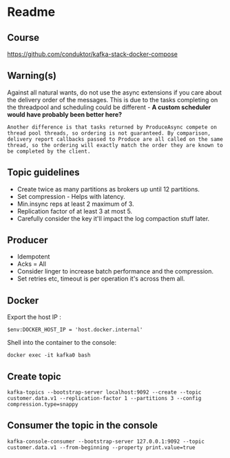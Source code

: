 # Readme

## Course
https://github.com/conduktor/kafka-stack-docker-compose

## Warning(s)
Against all natural wants, do not use the async extensions if you care about the delivery order of the messages. 
This is due to the tasks completing on the threadpool and scheduling could be different - **A custom scheduler would have probably been better here?**

```
Another difference is that tasks returned by ProduceAsync compete on thread pool threads, so ordering is not guaranteed. By comparison, delivery report callbacks passed to Produce are all called on the same thread, so the ordering will exactly match the order they are known to be completed by the client.
```

## Topic guidelines

- Create twice as many partitions as brokers up until 12 partitions.
- Set compression - Helps with latency.
- Min.insync reps at least 2 maximum of 3.
- Replication factor of at least 3 at most 5.
- Carefully consider the key it'll impact the log compaction stuff later.

## Producer

- Idempotent
- Acks = All
- Consider linger to increase batch performance and the compression.
- Set retries etc, timeout is per operation it's across them all.

## Docker

Export the host IP :
```
$env:DOCKER_HOST_IP = 'host.docker.internal'
```

Shell into the container to the console:
```
docker exec -it kafka0 bash
```

## Create topic
```
kafka-topics --bootstrap-server localhost:9092 --create --topic customer.data.v1 --replication-factor 1 --partitions 3 --config compression.type=snappy
```

## Consumer the topic in the console
```
kafka-console-consumer --bootstrap-server 127.0.0.1:9092 --topic customer.data.v1 --from-beginning --property print.value=true
```
